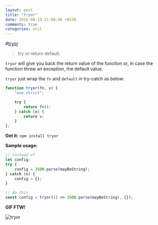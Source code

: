 ```yaml
---
layout: post
title: "tryor"
date: 2018-08-19 21:08:06 +0530
comments: true
categories: util
---
```


#[tryor](https://npm.im/tryor)
> try or return default.

`tryor` will give you back the return value of the function or, in case the function threw an exception, the default value.

`tryor` just wrap the `fn` and `default` in try-catch as below:

```js
function tryor(fn, v) {
    "use strict";

    try {
        return fn();
    } catch (e) {
        return v;
    }
};
```

__Get it:__ `npm install tryor`

__Sample usage:__

```js
// instead of
let config;
try {
    config = JSON.parse(mayBeString);
} catch (e) {
    config = {};
}
```

```js
// do this
const config = tryor(() => JSON.parse(mayBeString), {});
```

__GIF FTW!__

![tryor](/images/tryor/tryor.gif)
